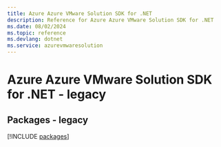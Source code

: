 ```yaml
---
title: Azure Azure VMware Solution SDK for .NET
description: Reference for Azure Azure VMware Solution SDK for .NET
ms.date: 08/02/2024
ms.topic: reference
ms.devlang: dotnet
ms.service: azurevmwaresolution
---
```

# Azure Azure VMware Solution SDK for .NET - legacy
## Packages - legacy
[!INCLUDE [packages](azure-vmware-solution-index.md)]